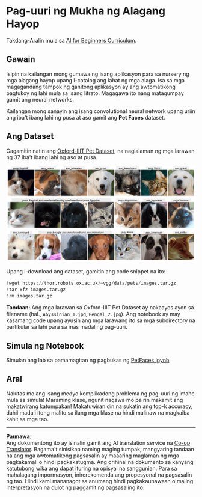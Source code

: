 <!--
CO_OP_TRANSLATOR_METADATA:
{
  "original_hash": "b70fcf7fcee862990f848c679090943f",
  "translation_date": "2025-10-03T14:56:35+00:00",
  "source_file": "lessons/4-ComputerVision/07-ConvNets/lab/README.md",
  "language_code": "tl"
}
-->
# Pag-uuri ng Mukha ng Alagang Hayop

Takdang-Aralin mula sa [AI for Beginners Curriculum](https://github.com/microsoft/ai-for-beginners).

## Gawain

Isipin na kailangan mong gumawa ng isang aplikasyon para sa nursery ng mga alagang hayop upang i-catalog ang lahat ng mga alaga. Isa sa mga magagandang tampok ng ganitong aplikasyon ay ang awtomatikong pagtukoy ng lahi mula sa isang litrato. Magagawa ito nang matagumpay gamit ang neural networks.

Kailangan mong sanayin ang isang convolutional neural network upang uriin ang iba't ibang lahi ng pusa at aso gamit ang **Pet Faces** dataset.

## Ang Dataset

Gagamitin natin ang [Oxford-IIIT Pet Dataset](https://www.robots.ox.ac.uk/~vgg/data/pets/), na naglalaman ng mga larawan ng 37 iba't ibang lahi ng aso at pusa.

![Dataset na gagamitin natin](../../../../../../translated_images/data.50b2a9d5484bdbf0f52f5765b381cec9efe2bd296a98f007f90bedb6ac67f2a8.tl.png)

Upang i-download ang dataset, gamitin ang code snippet na ito:

```python
!wget https://thor.robots.ox.ac.uk/~vgg/data/pets/images.tar.gz
!tar xfz images.tar.gz
!rm images.tar.gz
```

**Tandaan:** Ang mga larawan sa Oxford-IIIT Pet Dataset ay nakaayos ayon sa filename (hal., `Abyssinian_1.jpg`, `Bengal_2.jpg`). Ang notebook ay may kasamang code upang ayusin ang mga larawang ito sa mga subdirectory na partikular sa lahi para sa mas madaling pag-uuri.

## Simula ng Notebook

Simulan ang lab sa pamamagitan ng pagbukas ng [PetFaces.ipynb](PetFaces.ipynb)

## Aral

Nalutas mo ang isang medyo komplikadong problema ng pag-uuri ng imahe mula sa simula! Maraming klase, ngunit nagawa mo pa rin makamit ang makatwirang katumpakan! Makatuwiran din na sukatin ang top-k accuracy, dahil madali itong malito sa ilang mga klase na hindi malinaw na magkaiba kahit sa mga tao.

---

**Paunawa**:  
Ang dokumentong ito ay isinalin gamit ang AI translation service na [Co-op Translator](https://github.com/Azure/co-op-translator). Bagama't sinisikap naming maging tumpak, mangyaring tandaan na ang mga awtomatikong pagsasalin ay maaaring maglaman ng mga pagkakamali o hindi pagkakatugma. Ang orihinal na dokumento sa kanyang katutubong wika ang dapat ituring na opisyal na sanggunian. Para sa mahalagang impormasyon, inirerekomenda ang propesyonal na pagsasalin ng tao. Hindi kami mananagot sa anumang hindi pagkakaunawaan o maling interpretasyon na dulot ng paggamit ng pagsasaling ito.